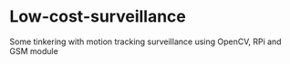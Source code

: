# Low-cost-surveillance
Some tinkering with motion tracking surveillance using OpenCV, RPi and GSM module
